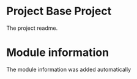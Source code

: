 
# Project Base Project

The project readme.

# Module information 

The module information was added automatically
